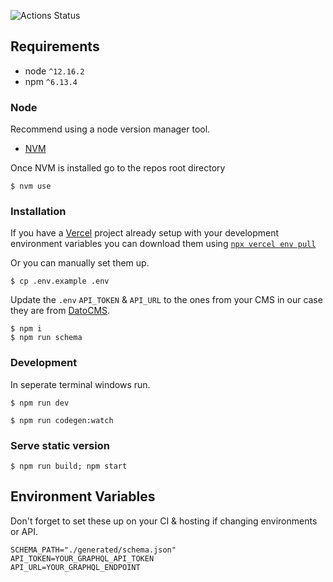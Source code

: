 ![Actions Status](https://github.com/andykenward/andykenward.com/workflows/Check%20Pull%20Request/badge.svg)

## Requirements

- node `^12.16.2`
- npm `^6.13.4`

### Node

Recommend using a node version manager tool.

- [NVM](https://github.com/creationix/nvm#install-script)

Once NVM is installed go to the repos root directory

```
$ nvm use
```

### Installation

If you have a [Vercel](https://vercel.com) project already setup with your development environment variables you can download them using [`npx vercel env pull`](https://vercel.com/docs/v2/build-step#development-environment-variables)

Or you can manually set them up.

```
$ cp .env.example .env
```

Update the `.env` `API_TOKEN` & `API_URL` to the ones from your CMS in our case they are from [DatoCMS](https://datocms.com).

```
$ npm i
$ npm run schema
```

### Development

In seperate terminal windows run.
```
$ npm run dev
```

```
$ npm run codegen:watch
```

### Serve static version

```
$ npm run build; npm start
```
## Environment Variables

Don't forget to set these up on your CI & hosting if changing environments or API.

```
SCHEMA_PATH="./generated/schema.json"
API_TOKEN=YOUR_GRAPHQL_API_TOKEN
API_URL=YOUR_GRAPHQL_ENDPOINT
```